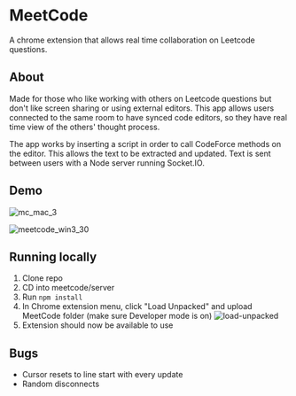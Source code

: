 # MeetCode

A chrome extension that allows real time collaboration on Leetcode questions. 

## About

Made for those who like working with others on Leetcode questions but don't like screen sharing or using external editors. This app allows users connected to the same room to have synced code editors, so they have real time view of the others' thought process.

The app works by inserting a script in order to call CodeForce methods on the editor. This allows the text to be extracted and updated. Text is sent between users with a Node server running Socket.IO. 

## Demo

![mc_mac_3](https://user-images.githubusercontent.com/88285952/200089175-2800561f-83a4-4dd9-92b0-9fb3f61d15b8.gif)

![meetcode_win3_30](https://user-images.githubusercontent.com/88285952/200089326-ff0d0dc0-42c6-4b3d-bd9b-cf9c4d8b4eb1.gif)


## Running locally

1. Clone repo
2. CD into meetcode/server
3. Run `npm install`
4. In Chrome extension menu, click "Load Unpacked" and upload MeetCode folder (make sure Developer mode is on)
![load-unpacked](https://user-images.githubusercontent.com/88285952/200090947-547f6829-f0bb-4e89-aadf-35152129c3b2.png)
5. Extension should now be available to use


## Bugs
- Cursor resets to line start with every update
- Random disconnects
